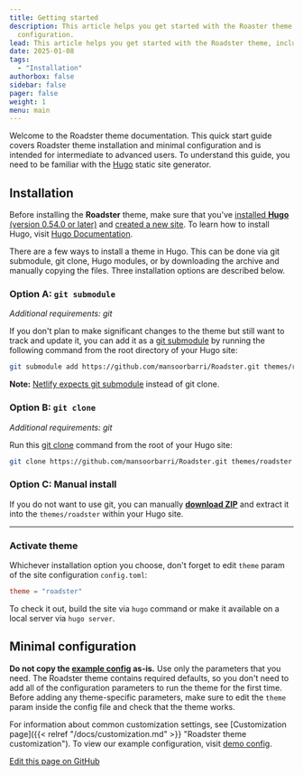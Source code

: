 ```yaml
---
title: Getting started
description: This article helps you get started with the Roaster theme, including installation and minimal
  configuration.
lead: This article helps you get started with the Roadster theme, including installation and minimal configuration.
date: 2025-01-08
tags:
  - "Installation"
authorbox: false
sidebar: false
pager: false
weight: 1
menu: main
---
```


Welcome to the Roadster theme documentation. This quick start guide covers Roadster theme installation and minimal
configuration and is intended for intermediate to advanced users. To understand this guide, you need to be familiar
with the [Hugo](https://gohugo.io/) static site generator.

<!--more-->

## Installation

Before installing the **Roadster** theme, make sure that you've
[installed **Hugo** (version 0.54.0 or later)](https://gohugo.io/getting-started/quick-start/#step-1-install-hugo) and
[created a new site](https://gohugo.io/getting-started/quick-start/#step-2-create-a-new-site). To learn how to install
Hugo, visit [Hugo Documentation](https://gohugo.io/getting-started/installing/).

There are a few ways to install a theme in Hugo. This can be done via git submodule, git clone, Hugo modules, or
by downloading the archive and manually copying the files. Three installation options are described below.

### Option A: `git submodule`

*Additional requirements: git*

If you don't plan to make significant changes to the theme but still want to track and update it, you can add it as a
[git submodule](https://git-scm.com/docs/git-submodule) by running the following command from the root directory of
your Hugo site:

```sh
git submodule add https://github.com/mansoorbarri/Roadster.git themes/roadster
```

**Note:**
[Netlify expects git submodule](https://docs.netlify.com/configure-builds/common-configurations/hugo/#hugo-themes)
instead of git clone.

### Option B: `git clone`

*Additional requirements: git*

Run this [git clone](https://git-scm.com/docs/git-clone) command from the root of your Hugo site:

```sh
git clone https://github.com/mansoorbarri/Roadster.git themes/roadster
```

### Option C: Manual install

If you do not want to use git, you can manually
**[download ZIP](https://github.com/mansoorbarri/Roadster/archive/master.zip)** and extract it into the `themes/roadster`
within your Hugo site.

---

### Activate theme

Whichever installation option you choose, don't forget to edit `theme` param of the site configuration `config.toml`:

```toml
theme = "roadster"
```

To check it out, build the site via `hugo` command or make it available on a local server via `hugo server`.

## Minimal configuration

**Do not copy the [example config](https://roadster-hugo.pages.dev/docs/customization/#configuration-example) as-is.**
Use only the parameters that you need. The Roadster theme contains required defaults, so you don't need to add all of
the configuration parameters to run the theme for the first time. Before adding any theme-specific parameters, make
sure to edit the `theme` param inside the config file and check that the theme works.

For information about common customization settings, see [Customization page]({{< relref "/docs/customization.md" >}} "Roadster theme customization").
To view our example configuration, visit [demo config](https://github.com/mansoorbarri/Roadster/blob/master/exampleSite/config.toml).

[Edit this page on GitHub](https://github.com/mansoorbarri/Roadster/blob/master/exampleSite/content/docs/getting-started.md)
